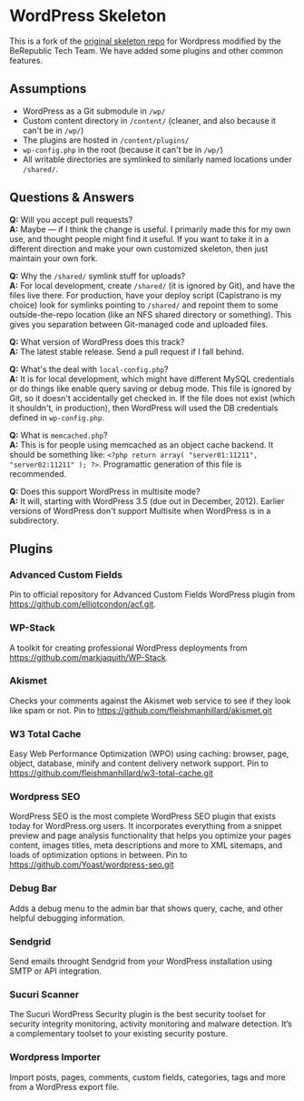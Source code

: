 # WordPress Skeleton

This is a fork of the [original skeleton repo](https://github.com/markjaquith/WordPress-Skeleton) for Wordpress modified by the BeRepublic Tech Team. We have added some plugins and other common features.

## Assumptions

* WordPress as a Git submodule in `/wp/`
* Custom content directory in `/content/` (cleaner, and also because it can't be in `/wp/`)
* The plugins are hosted in `/content/plugins/`
* `wp-config.php` in the root (because it can't be in `/wp/`)
* All writable directories are symlinked to similarly named locations under `/shared/`.

## Questions & Answers

**Q:** Will you accept pull requests?  
**A:** Maybe — if I think the change is useful. I primarily made this for my own use, and thought people might find it useful. If you want to take it in a different direction and make your own customized skeleton, then just maintain your own fork.

**Q:** Why the `/shared/` symlink stuff for uploads?  
**A:** For local development, create `/shared/` (it is ignored by Git), and have the files live there. For production, have your deploy script (Capistrano is my choice) look for symlinks pointing to `/shared/` and repoint them to some outside-the-repo location (like an NFS shared directory or something). This gives you separation between Git-managed code and uploaded files.

**Q:** What version of WordPress does this track?  
**A:** The latest stable release. Send a pull request if I fall behind.

**Q:** What's the deal with `local-config.php`?  
**A:** It is for local development, which might have different MySQL credentials or do things like enable query saving or debug mode. This file is ignored by Git, so it doesn't accidentally get checked in. If the file does not exist (which it shouldn't, in production), then WordPress will used the DB credentials defined in `wp-config.php`.

**Q:** What is `memcached.php`?  
**A:** This is for people using memcached as an object cache backend. It should be something like: `<?php return array( "server01:11211", "server02:11211" ); ?>`. Programattic generation of this file is recommended.

**Q:** Does this support WordPress in multisite mode?  
**A:** It will, starting with WordPress 3.5 (due out in December, 2012). Earlier versions of WordPress don't support Multisite when WordPress is in a subdirectory.

## Plugins

### Advanced Custom Fields

Pin to official repository for Advanced Custom Fields WordPress plugin from https://github.com/elliotcondon/acf.git.

### WP-Stack

A toolkit for creating professional WordPress deployments from https://github.com/markjaquith/WP-Stack.

### Akismet

Checks your comments against the Akismet web service to see if they look like spam or not. Pin to https://github.com/fleishmanhillard/akismet.git

### W3 Total Cache

Easy Web Performance Optimization (WPO) using caching: browser, page, object, database, minify and content delivery network support.
 Pin to https://github.com/fleishmanhillard/w3-total-cache.git

### Wordpress SEO

WordPress SEO is the most complete WordPress SEO plugin that exists today for WordPress.org users. It incorporates everything from a snippet preview and page analysis functionality that helps you optimize your pages content, images titles, meta descriptions and more to XML sitemaps, and loads of optimization options in between. Pin to https://github.com/Yoast/wordpress-seo.git

### Debug Bar
Adds a debug menu to the admin bar that shows query, cache, and other helpful debugging information.

### Sendgrid
Send emails throught Sendgrid from your WordPress installation using SMTP or API integration.

### Sucuri Scanner
The Sucuri WordPress Security plugin is the best security toolset for security integrity monitoring, activity monitoring and malware detection. It’s a complementary toolset to your existing security posture.

### Wordpress Importer
Import posts, pages, comments, custom fields, categories, tags and more from a WordPress export file.

